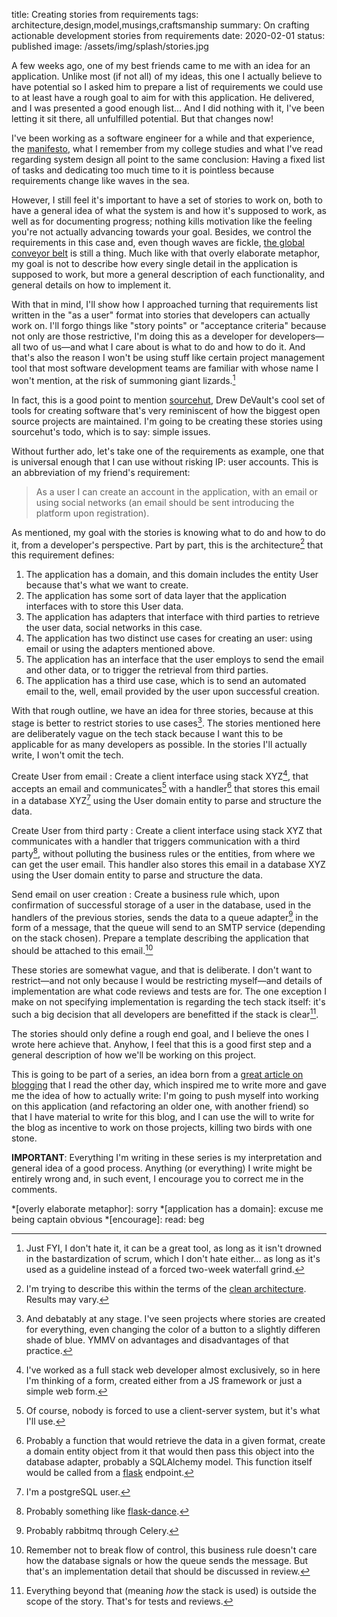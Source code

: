 title: Creating stories from requirements
tags: architecture,design,model,musings,craftsmanship
summary: On crafting actionable development stories from requirements
date: 2020-02-01
status: published
image: /assets/img/splash/stories.jpg

A few weeks ago, one of my best friends came to me with an idea for an application. Unlike most (if not all) of my ideas, this one I actually believe to have potential so I asked him to prepare a list of requirements we could use to at least have a rough goal to aim for with this application. He delivered, and I was presented a good enough list... And I did nothing with it, I've been letting it sit there, all unfulfilled potential. But that changes now!

I've been working as a software engineer for a while and that experience, the [manifesto][], what I remember from my college studies and what I've read regarding system design all point to the same conclusion: Having a fixed list of tasks and dedicating too much time to it is pointless because requirements change like waves in the sea.

However, I still feel it's important to have a set of stories to work on, both to have a general idea of what the system is and how it's supposed to work, as well as for documenting progress; nothing kills motivation like the feeling you're not actually advancing towards your goal. Besides, we control the requirements in this case and, even though waves are fickle, [the global conveyor belt][belt] is still a thing. Much like with that overly elaborate metaphor, my goal is not to describe how every single detail in the application is supposed to work, but more a general description of each functionality, and general details on how to implement it.

With that in mind, I'll show how I approached turning that requirements list written in the "as a user" format into stories that developers can actually work on. I'll forgo things like "story points" or "acceptance criteria" because not only are those restrictive, I'm doing this as a developer for developers—all two of us—and what I care about is what to do and how to do it. And that's also the reason I won't be using stuff like certain project management tool that most software development teams are familiar with whose name I won't mention, at the risk of summoning giant lizards.[^jira]

In fact, this is a good point to mention [sourcehut][], Drew DeVault's cool set of tools for creating software that's very reminiscent of how the biggest open source projects are maintained. I'm going to be creating these stories using sourcehut's todo, which is to say: simple issues.

Without further ado, let's take one of the requirements as example, one that is universal enough that I can use without risking IP: user accounts. This is an abbreviation of my friend's requirement:

> As a user I can create an account in the application, with an email or using social networks (an email should be sent introducing the platform upon registration).

As mentioned, my goal with the stories is knowing what to do and how to do it, from a developer's perspective. Part by part, this is the architecture[^arch] that this requirement defines:

1. The application has a domain, and this domain includes the entity User because that's what we want to create.
2. The application has some sort of data layer that the application interfaces with to store this User data.
3. The application has adapters that interface with third parties to retrieve the user data, social networks in this case.
4. The application has two distinct use cases for creating an user: using email or using the adapters mentioned above.
5. The application has an interface that the user employs to send the email and other data, or to trigger the retrieval from third parties.
6. The application has a third use case, which is to send an automated email to the, well, email provided by the user upon successful creation.

With that rough outline, we have an idea for three stories, because at this stage is better to restrict stories to use cases[^cases]. The stories mentioned here are deliberately vague on the tech stack because I want this to be applicable for as many developers as possible. In the stories I'll actually write, I won't omit the tech.

Create User from email
: Create a client interface using stack XYZ[^web], that accepts an email and communicates[^server] with a handler[^flask] that stores this email in a database XYZ[^postgres] using the User domain entity to parse and structure the data.

Create User from third party
: Create a client interface using stack XYZ that communicates with a handler that triggers communication with a third party[^dance], without polluting the business rules or the entities, from where we can get the user email. This handler also stores this email in a database XYZ using the User domain entity to parse and structure the data.

Send email on user creation
: Create a business rule which, upon confirmation of successful storage of a user in the database, used in the handlers of the previous stories, sends the data to a queue adapter[^celery] in the form of a message, that the queue will send to an SMTP service (depending on the stack chosen). Prepare a template describing the application that should be attached to this email.[^flow]

These stories are somewhat vague, and that is deliberate. I don't want to restrict—and not only because I would be restricting myself—and details of implementation are what code reviews and tests are for. The one exception I make on not specifying implementation is regarding the tech stack itself: it's such a big decision that all developers are benefitted if the stack is clear[^caveat].

The stories should only define a rough end goal, and I believe the ones I wrote here achieve that. Anyhow, I feel that this is a good first step and a general description of how we'll be working on this project.

This is going to be part of a series, an idea born from a [great article on blogging][blogging] that I read the other day, which inspired me to write more and gave me the idea of how to actually write: I'm going to push myself into working on this application (and refactoring an older one, with another friend) so that I have material to write for this blog, and I can use the will to write for the blog as incentive to work on those projects, killing two birds with one stone.

**IMPORTANT**: Everything I'm writing in these series is my interpretation and general idea of a good process. Anything (or everything) I write might be entirely wrong and, in such event, I encourage you to correct me in the comments.

[^jira]: Just FYI, I don't hate it, it can be a great tool, as long as it isn't drowned in the bastardization of scrum, which I don't hate either... as long as it's used as a guideline instead of a forced two-week waterfall grind.
[^arch]: I'm trying to describe this within the terms of the [clean architecture][architecture]. Results may vary.
[^cases]: And debatably at any stage. I've seen projects where stories are created for everything, even changing the color of a button to a slightly differen shade of blue. YMMV on advantages and disadvantages of that practice.
[^web]: I've worked as a full stack web developer almost exclusively, so in here I'm thinking of a form, created either from a JS framework or just a simple web form.
[^server]: Of course, nobody is forced to use a client-server system, but it's what I'll use.
[^flask]: Probably a function that would retrieve the data in a given format, create a domain entity object from it that would then pass this object into the database adapter, probably a SQLAlchemy model. This function itself would be called from a [flask][] endpoint.
[^postgres]: I'm a postgreSQL user.
[^dance]: Probably something like [flask-dance][].
[^celery]: Probably rabbitmq through Celery.
[^flow]: Remember not to break flow of control, this business rule doesn't care how the database signals or how the queue sends the message. But that's an implementation detail that should be discussed in review.
[^caveat]: Everything beyond that (meaning *how* the stack is used) is outside the scope of the story. That's for tests and reviews.

[blogging]: //flaviocopes.com/blog-seo/
[belt]: //oceanservice.noaa.gov/facts/conveyor.html
[manifesto]: //agilemanifesto.org/
[sourcehut]: //sourcehut.org/
[architecture]: //blog.cleancoder.com/uncle-bob/2012/08/13/the-clean-architecture.html
[flask]: //www.palletsprojects.com/p/flask/
[flask-dance]: //flask-dance.readthedocs.io/en/latest/

*[overly elaborate metaphor]: sorry
*[application has a domain]: excuse me being captain obvious
*[encourage]: read: beg
